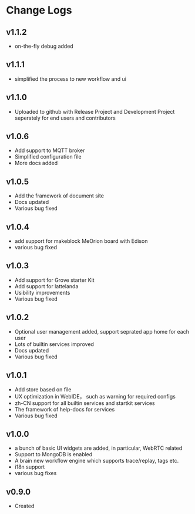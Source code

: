 Change Logs
===========================
## v1.1.2
* on-the-fly debug added

## v1.1.1
* simplified the process to new workflow and ui 

## v1.1.0
* Uploaded to github with Release Project and Development Project seperately for end users and contributors


## v1.0.6
* Add support to MQTT broker
* Simplified configuration file
* More docs added

## v1.0.5

* Add the framework of document site
* Docs updated
* Various bug fixed

## v1.0.4
* add support for makeblock MeOrion board with Edison
* various bug fixed

## v1.0.3

* Add support for Grove starter Kit
* Add support for lattelanda
* Usibility improvements
* Various bug fixed

## v1.0.2

* Optional user management added, support seprated app home for each user
* Lots of builtin services improved
* Docs updated
* Various bug fixed

## v1.0.1

* Add store based on file
* UX optimization in WebIDE， such as warning for required configs
* zh-CN support for all builtin services and startkit services
* The framework of help-docs for services 
* Various bug fixed

## v1.0.0

* a bunch of basic UI widgets are added, in particular, WebRTC related
* Support to MongoDB is enabled
* A brain new workflow engine which supports trace/replay, tags etc.
* i18n support
* various bug fixes

## v0.9.0

* Created
